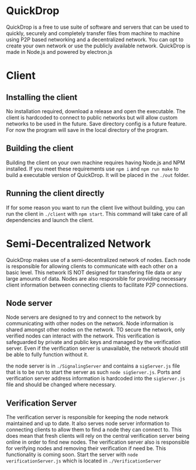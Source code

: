# QuickDrop

QuickDrop is a free to use suite of software and servers that can be used to quickly, securely and completely transfer files from machine to machine using P2P based networking and a decentralized network. You can opt to create your own network or use the publicly available network. QuickDrop is made in Node.js and powered by electron.js


# Client

## Installing the client

No installation required, download a release and open the executable. The client is hardcoded to connect to public networks but will allow custom networks to be used in the future. Save directory config is a future feature. For now the program will save in the local directory of the program.

## Building the client

Building the client on your own machine requires having Node.js and NPM installed. If you meet these requirements use `npm i` and `npm run make` to build a executable version of QuickDrop. It will be placed in the `./out` folder.

## Running the client directly

If for some reason you want to run the client live without building, you can run the client in `./client` with `npm start`. This command will take care of all dependencies and launch the client.

# Semi-Decentralized Network

QuickDrop makes use of a semi-decentralized network of nodes. Each node is responsible for allowing clients to communicate with each other on a basic level. This network IS NOT designed for transfering file data or any large amounts of data. Nodes are also responsible for providing necessary client information between connecting clients to facilitate P2P connections.

## Node server

Node servers are designed to try and connect to the network by communicating with other nodes on the network. Node information is shared amongst other nodes on the network. TO secure the network, only verified nodes can interact with the network. This verification is safeguarded by private and public keys and managed by the verification server. Even if the verification server is unavailable, the network should still be able to fully function without it.

the node server is in `./SignalingServer` and contains a `sigServer.js` file that is to be run to start the server as such `node sigServer.js`.  Ports and verification server address information is hardcoded into the `sigServer.js` file and should be changed where necessary.

## Verification Server

The verification server is responsible for keeping the node network maintained and up to date. It also serves node server information to connecting clients to allow them to find a node they can connect to. This does mean that fresh clients will rely on the central verification server being online in order to find new nodes. The verification server also is responsible for verifying nodes and removing their verification if need be. This functionality is coming soon.
Start the server with `node verificationServer.js` which is located in `./VerificationServer`
